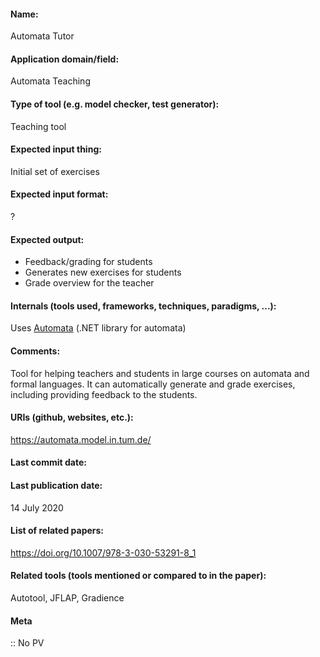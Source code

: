#### Name:
Automata Tutor

#### Application domain/field:
Automata
Teaching

#### Type of tool (e.g. model checker, test generator):
Teaching tool

#### Expected input thing:
Initial set of exercises

#### Expected input format:
?

#### Expected output:
- Feedback/grading for students
- Generates new exercises for students
- Grade overview for the teacher

#### Internals (tools used, frameworks, techniques, paradigms, ...):
Uses [Automata](../Libraries/Automata.md) (.NET library for automata)

#### Comments:
Tool for helping teachers and students in large courses on automata and formal languages. It can automatically generate and grade exercises, including providing feedback to the students.

#### URIs (github, websites, etc.):
https://automata.model.in.tum.de/

#### Last commit date:

#### Last publication date:
14 July 2020

#### List of related papers:
https://doi.org/10.1007/978-3-030-53291-8_1

#### Related tools (tools mentioned or compared to in the paper):
Autotool, JFLAP, Gradience

#### Meta
:: No PV